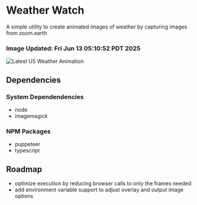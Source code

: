 # Weather Watch

A simple utility to create animated images of weather by capturing images from zoom.earth

### Image Updated: Fri Jun 13 05:10:52 PDT 2025

![Latest US Weather Animation](animations/2025-06-13.webp)

## Dependencies
### System Dependendencies
* node
* imagemagick
### NPM Packages
* puppeteer
* typescript

## Roadmap
* optimize execution by reducing browser calls to only the frames needed
* add environment variable support to adjust overlay and output image options
